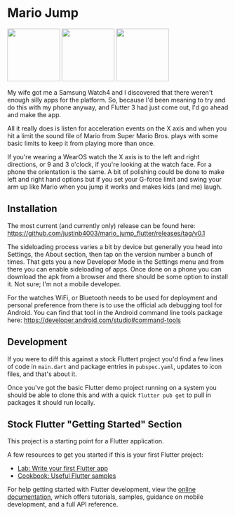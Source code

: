 # Mario Jump
<img src="https://user-images.githubusercontent.com/16728804/169667430-0fe73275-4a3d-43ce-9b9a-1d2b15d42ab5.png" width="120px" />
<img src="https://user-images.githubusercontent.com/16728804/169667429-dfbcad4d-55b5-454a-9ebc-21f51d72be05.png" width="120px" />
<img src="https://user-images.githubusercontent.com/16728804/169667434-d74a9324-d50b-46f8-af3d-8a766501feb9.png" width="120px" />

My wife got me a Samsung Watch4 and I discovered that there weren't enough silly
apps for the platform. So, because I'd been meaning to try and do this with my
phone anyway, and Flutter 3 had just come out, I'd go ahead and make the app.

All it really does is listen for acceleration events on the X axis and when you
hit a limit the sound file of Mario from Super Mario Bros. plays with some basic
limits to keep it from playing more than once.

If you're wearing a WearOS watch the X axis is to the left and right directions,
or 9 and 3 o'clock, if you're looking at the watch face. For a phone the
orientation is the same. A bit of polishing could be done to make left and right
hand options but if you set your G-force limit and swing your arm up like Mario
when you jump it works and makes kids (and me) laugh.

## Installation
The most current (and currently only) release can be found here:
https://github.com/justinb4003/mario_jump_flutter/releases/tag/v0.1

The sideloading process varies a bit by device but generally you head into
Settings, the About section, then tap on the version number a bunch of times.
That gets you a new Developer Mode in the Settings menu and from there you can
enable sideloading of apps.  Once done on a phone you can download the apk from
a browser and there should be some option to install it. Not sure; I'm not a
mobile developer.

For the watches WiFi, or Bluetooth needs to be used
for deployment and personal preference from there is to use the official
```adb``` debugging tool for Android. You can find that tool in the Android
command line tools package here:
https://developer.android.com/studio#command-tools

## Development

If you were to diff this against a stock Fluttert project you'd find a few lines
of code in ```main.dart``` and package entries in ```pubspec.yaml```, updates to
icon files, and that's about it. 

Once you've got the basic Flutter demo project running on a system you should be
able to clone this and with a quick ```flutter pub get``` to pull in packages it
should run locally.

## Stock Flutter "Getting Started" Section

This project is a starting point for a Flutter application.

A few resources to get you started if this is your first Flutter project:

- [Lab: Write your first Flutter app](https://docs.flutter.dev/get-started/codelab)
- [Cookbook: Useful Flutter samples](https://docs.flutter.dev/cookbook)

For help getting started with Flutter development, view the
[online documentation](https://docs.flutter.dev/), which offers tutorials,
samples, guidance on mobile development, and a full API reference.

